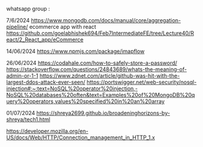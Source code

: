 whatsapp group : 

7/6/2024
https://www.mongodb.com/docs/manual/core/aggregation-pipeline/
ecommerce app with react 
https://github.com/goelabhishek694/Feb7IntermediateFE/tree/Lecture40/React/2_React_app/eCommerce

14/06/2024
https://www.npmjs.com/package/imapflow

26/06/2024
https://codahale.com/how-to-safely-store-a-password/
https://stackoverflow.com/questions/24843689/whats-the-meaning-of-admin-or-1-1
https://www.zdnet.com/article/github-was-hit-with-the-largest-ddos-attack-ever-seen/
https://portswigger.net/web-security/nosql-injection#:~:text=NoSQL%20operator%20injection,-NoSQL%20databases%20often&text=Examples%20of%20MongoDB%20query%20operators,values%20specified%20in%20an%20array


01/07/2024
https://shreya2699.github.io/broadeninghorizons-by-shreya/tech1.html

https://developer.mozilla.org/en-US/docs/Web/HTTP/Connection_management_in_HTTP_1.x